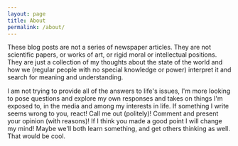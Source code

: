 ```yaml
---
layout: page
title: About
permalink: /about/
---
```


These blog posts are not a series of newspaper articles. They are not scientific papers, or works of art, or rigid moral or intellectual positions. They are just a collection of my thoughts about the state of the world and how we (regular people with no special knowledge or power) interpret it and search for meaning and understanding. 

I am not trying to provide all of the answers to life's issues, I'm more looking to pose questions and explore my own responses and takes on things I'm exposed to, in the media and among my interests in life. If something I write seems wrong to you, react! Call me out (politely)! Comment and present your opinion (with reasons)! If I think you made a good point I will change my mind! Maybe we'll both learn something, and get others thinking as well. That would be cool.